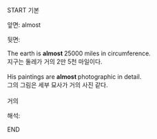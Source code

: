 START
기본

앞면:
almost


뒷면:
<div>The earth is <b>almost </b>25000 miles in circumference. </div><div>지구는 둘레가 거의 2만 5천 마일이다.</div><div><br></div><div><div>His paintings are <b>almost </b>photographic in detail. </div><div><div>그의 그림은 세부 묘사가 거의 사진 같다.</div></div></div><div><br></div><div>거의</div>


해석:
<!--ID: 1746614453407-->
END